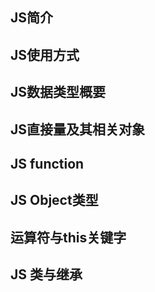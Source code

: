 ## JS简介
## JS使用方式
## JS数据类型概要
## JS直接量及其相关对象
## JS function
## JS Object类型
## 运算符与this关键字
## JS 类与继承